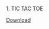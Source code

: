 <style>
  button {
    background-color: white;
    cursor: pointer;
    height: 100%;
    width: 100%;
</style>

<p>1. TIC TAC TOE</p> <a href="https://www.webintoapp.com/download/zip/437291/Tic%20Tac%20Toe%201.0.zip?NiZwadM3Ycep"<button>Download</button></a>
